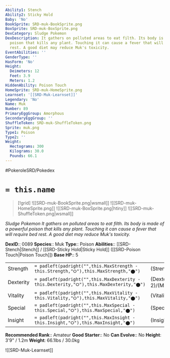 ```yaml
---
Ability1: Stench
Ability2: Sticky Hold
Baby: 'No'
BookSprite: SRD-muk-BookSprite.png
BoxSprite: SRD-muk-BoxSprite.png
DexCategory: Sludge Pokemon
DexDescription: It gathers on polluted areas to eat filth. Its body is made of a powerful
  poison that kills any plant. Touching it can cause a fever that will require bed
  rest. A good diet may reduce Muk's toxicity.
EventAbilities: ''
GenderType: ''
HasForm: 'No'
Height:
  Deimeters: 12
  Feet: 3.9
  Meters: 1.2
HiddenAbility: Poison Touch
HomeSprite: SRD-muk-HomeSprite.png
Learnset: '[[SRD-Muk-Learnset]]'
Legendary: 'No'
Name: Muk
Number: 89
PrimaryEggGroup: Amorphous
SecondaryEggGroup: ''
ShuffleToken: SRD-muk-ShuffleToken.png
Sprite: muk.png
Type1: Poison
Type2: ''
Weight:
  Hectograms: 300
  Kilograms: 30.0
  Pounds: 66.1
---
```


#PokeroleSRD/Pokedex

# `= this.name`

> [!grid]
> ![[SRD-muk-BookSprite.png|wsmall]]
> ![[SRD-muk-HomeSprite.png]]
> ![[SRD-muk-BoxSprite.png|htiny]]
> ![[SRD-muk-ShuffleToken.png|wsmall]]


*Sludge Pokemon*
*It gathers on polluted areas to eat filth. Its body is made of a powerful poison that kills any plant. Touching it can cause a fever that will require bed rest. A good diet may reduce Muk's toxicity.*

**DexID**:: 0089
**Species**:: Muk
**Type**:: Poison
**Abilities**:: [[SRD-Stench|Stench]] / [[SRD-Sticky Hold|Sticky Hold]] ([[SRD-Poison Touch|Poison Touch]])
**Base HP**:: 5

|           |                                                                                        |                                          |
| --------- | -------------------------------------------------------------------------------------- | ---------------------------------------- |
| Strength  | `= padleft(padright("",this.MaxStrength - this.Strength,"⭘"),this.MaxStrength,"⬤")`    | (Strength::3)/(MaxStrength::6)   |
| Dexterity | `= padleft(padright("",this.MaxDexterity - this.Dexterity,"⭘"),this.MaxDexterity,"⬤")` | (Dexterity:: 2)/(MaxDexterity::4) |
| Vitality  | `= padleft(padright("",this.MaxVitality - this.Vitality,"⭘"),this.MaxVitality,"⬤")`    | (Vitality::2)/(MaxVitality::5)   |
| Special   | `= padleft(padright("",this.MaxSpecial - this.Special,"⭘"),this.MaxSpecial,"⬤")`       | (Special::2)/(MaxSpecial::4)     |
| Insight   | `= padleft(padright("",this.MaxInsight - this.Insight,"⭘"),this.MaxInsight,"⬤")`       | (Insight::3)/(MaxInsight::6)     |


**Recommended Rank**:: Amateur
**Good Starter**:: No
**Can Evolve**:: No
**Height**: 3'9" / 1.2m
**Weight**: 66.1lbs / 30.0kg

![[SRD-Muk-Learnset]]